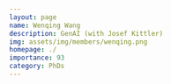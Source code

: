 ```yaml
---
layout: page
name: Wenqing Wang
description: GenAI (with Josef Kittler)
img: assets/img/members/wenqing.png
homepage: ./
importance: 93
category: PhDs
---
```

